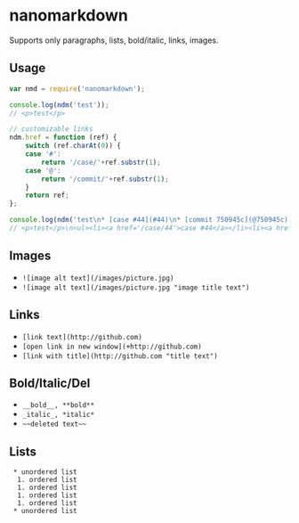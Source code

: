# nanomarkdown

Supports only paragraphs, lists, bold/italic, links, images.

## Usage

```js
var nmd = require('nanomarkdown');

console.log(ndm('test'));
// <p>test</p>

// customizable links
ndm.href = function (ref) {
	switch (ref.charAt(0)) {
	case '#':
		return '/case/'+ref.substr(1);
	case '@':
		return '/commit/'+ref.substr(1);
	}
	return ref;
};

console.log(ndm('test\n* [case #44](#44)\n* [commit 750945c](@750945c)'));
// <p>test</p>\n<ul><li><a href='/case/44'>case #44</a></li><li><a href='/commit/750945c'>commit 750945c</a></li></ul>
```

## Images
 * `![image alt text](/images/picture.jpg)`
 * `![image alt text](/images/picture.jpg "image title text")`

## Links
 * `[link text](http://github.com)`
 * `[open link in new window](+http://github.com)`
 * `[link with title](http://github.com "title text")`

## Bold/Italic/Del
 * `__bold__, **bold**`
 * `_italic_, *italic*`
 * `~~deleted text~~`

## Lists

```
 * unordered list
  1. ordered list
  1. ordered list
  1. ordered list
  1. ordered list
 * unordered list
```
